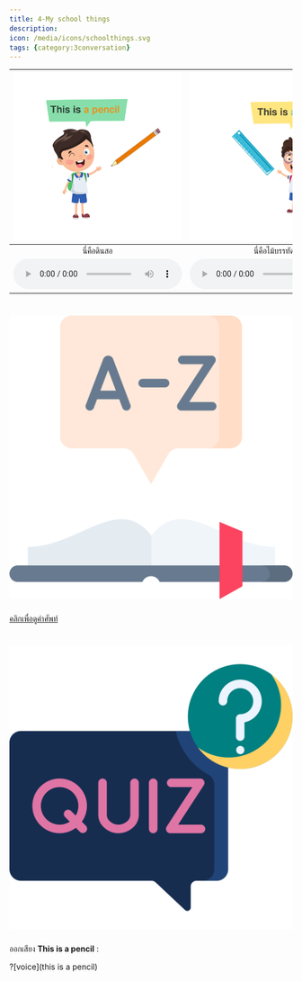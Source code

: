 ```yaml
---
title: 4-My school things
description: 
icon: /media/icons/schoolthings.svg
tags: {category:3conversation}
---
```



<div class="carrousel">

|![](/media/img/my&#x20;school&#x20;things/this&#x20;is&#x20;a&#x20;pencil.svg)|![](/media/img/my&#x20;school&#x20;things/this&#x20;is&#x20;a&#x20;ruler.svg)|![](/media/img/my&#x20;school&#x20;things/this&#x20;is&#x20;an&#x20;eraser.svg)|![](/media/img/my&#x20;school&#x20;things/this&#x20;is&#x20;a&#x20;notebook.svg)|
| :----: | :----: | :----: | :----: |
|นี่คือดินสอ|นี่คือไม้บรรทัด|นี่คือยางลบ|นี่คือสมุดบันทึก|
|![](/media/audio/this&#x20;is&#x20;a&#x20;pencil.mp3)|![](/media/audio/this&#x20;is&#x20;a&#x20;ruler.mp3)|![](/media/audio/this&#x20;is&#x20;an&#x20;eraser.mp3)|![](/media/audio/this&#x20;is&#x20;a&#x20;notebook.mp3)|

</div>


<a href="/lesson/1">

# ![icon-collapsed](/media/icons/dictionary.svg)
คลิกเพื่อดูคำศัพท์
</a>


# ![icon](/media/icons/quiz.svg) 

ออกเสียง **This is a pencil** :

?[voice](this is a pencil)